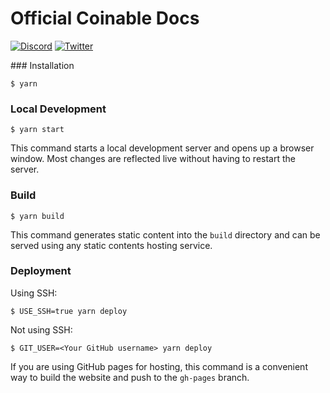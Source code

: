 # Official Coinable Docs

[![Discord](https://img.shields.io/discord/952008855078973460?color=7289DA)](https://discord.gg/ykwpVayb)    [![Twitter](https://img.shields.io/twitter/follow/coinablepay?color=%231DA1F2)](https://twitter.com/coinablepay)

</div>
### Installation

```
$ yarn
```

### Local Development

```
$ yarn start
```

This command starts a local development server and opens up a browser window. Most changes are reflected live without having to restart the server.

### Build

```
$ yarn build
```

This command generates static content into the `build` directory and can be served using any static contents hosting service.

### Deployment

Using SSH:

```
$ USE_SSH=true yarn deploy
```

Not using SSH:

```
$ GIT_USER=<Your GitHub username> yarn deploy
```

If you are using GitHub pages for hosting, this command is a convenient way to build the website and push to the `gh-pages` branch.

